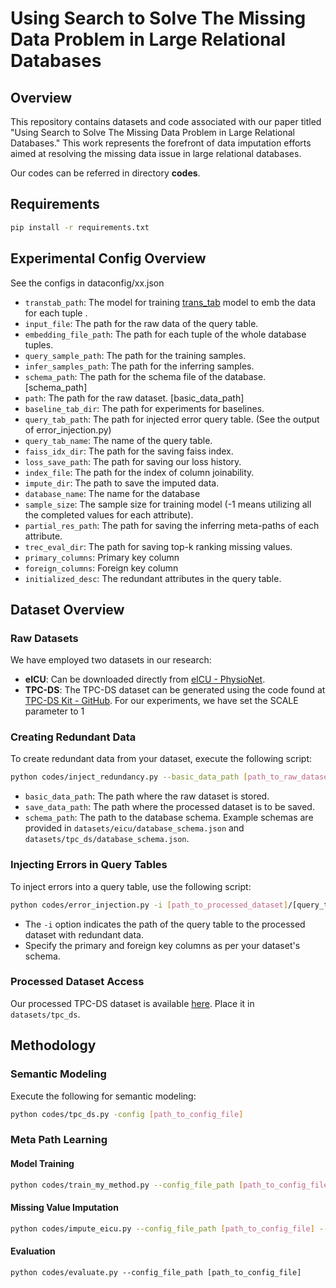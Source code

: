 
# Using Search to Solve The Missing Data Problem in Large Relational Databases

## Overview
This repository contains datasets and code associated with our paper titled "Using Search to Solve The Missing Data Problem in Large Relational Databases." This work represents the forefront of data imputation efforts aimed at resolving the missing data issue in large relational databases.

Our codes can be referred in directory **codes**. 

## Requirements
```bash
pip install -r requirements.txt
```

## Experimental Config Overview
See the configs in dataconfig/xx.json
- `transtab_path`: The model for training [trans_tab](https://github.com/RyanWangZf/transtab/tree/main) model to emb the data for each tuple .
- `input_file`: The path for the raw data of the query table.
- `embedding_file_path`: The path for each tuple of the whole database tuples.
- `query_sample_path`: The path for the training samples.
- `infer_samples_path`: The path for the inferring samples.
- `schema_path`: The path for the schema file of the database. [schema_path]
- `path`: The path for the raw dataset. [basic\_data\_path]
- `baseline_tab_dir`: The path for experiments for baselines.
- `query_tab_path`: The path for injected error query table. (See the output of error_injection.py)
- `query_tab_name`: The name of the query table.
- `faiss_idx_dir`: The path for the saving faiss index.
- `loss_save_path`: The path for saving our loss history.
- `index_file`: The path for the index of column joinability.
- `impute_dir`: The path to save the imputed data.
- `database_name`: The name for the database
- `sample_size`: The sample size for training model (-1 means utilizing all the completed values for each attribute).
- `partial_res_path`: The path for saving the inferring meta-paths of each attribute.
- `trec_eval_dir`: The path for saving top-k ranking missing values.
- `primary_columns`: Primary key column
- `foreign_columns`: Foreign key column
- `initialized_desc`: The redundant attributes in the query table.

## Dataset Overview

### Raw Datasets
We have employed two datasets in our research:

- **eICU**: Can be downloaded directly from [eICU - PhysioNet](https://physionet.org/content/eicu-crd/2.0/).
- **TPC-DS**: The TPC-DS dataset can be generated using the code found at [TPC-DS Kit - GitHub](https://github.com/gregrahn/tpcds-kit/tree/5a3a81796992b725c2a8b216767e142609966752). For our experiments, we have set the SCALE parameter to 1

### Creating Redundant Data
To create redundant data from your dataset, execute the following script:
```bash
python codes/inject_redundancy.py --basic_data_path [path_to_raw_dataset] --save_data_path [path_to_save_processed_dataset] --schema_path [path_to_database_schema]
```
- `basic_data_path`: The path where the raw dataset is stored.
- `save_data_path`: The path where the processed dataset is to be saved.
- `schema_path`: The path to the database schema. Example schemas are provided in `datasets/eicu/database_schema.json` and `datasets/tpc_ds/database_schema.json`.

### Injecting Errors in Query Tables
To inject errors into a query table, use the following script:
```bash
python codes/error_injection.py -i [path_to_processed_dataset]/[query_table csv file] --primary_columns [primary_key_columns] --foreign_columns [foreign_key_columns] --target_all_columns --drop
```
- The `-i` option indicates the path of the query table to the processed dataset with redundant data. 
- Specify the primary and foreign key columns as per your dataset's schema.

### Processed Dataset Access
Our processed TPC-DS dataset is available [here](https://zenodo.org/uploads/10579801). Place it in `datasets/tpc_ds`.

## Methodology

### Semantic Modeling
Execute the following for semantic modeling:
```bash
python codes/tpc_ds.py -config [path_to_config_file]
```

### Meta Path Learning
#### Model Training
```bash
python codes/train_my_method.py --config_file_path [path_to_config_file] --checkpoint_path '' --model_save_path [path_to_save_model_path]
```

#### Missing Value Imputation
```bash
python codes/impute_eicu.py --config_file_path [path_to_config_file] --checkpoint_path [path_to_save_model_path]  --summary_path [path_to_save_inferred_path]  --method dbimpute --mode raw_sample
```

#### Evaluation
```
python codes/evaluate.py --config_file_path [path_to_config_file]
```
